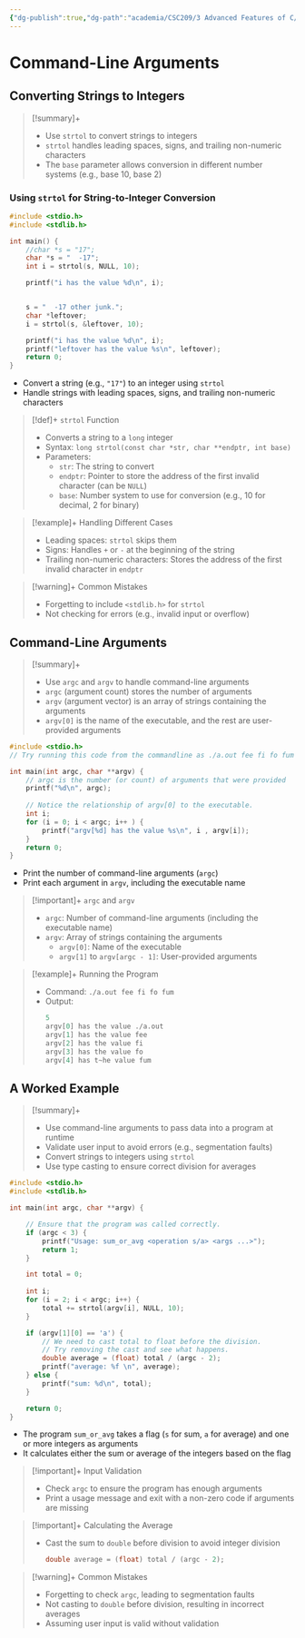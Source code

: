 ```yaml
---
{"dg-publish":true,"dg-path":"academia/CSC209/3 Advanced Features of C/Command-Line Arguments (PCRS).md","permalink":"/academia/csc-209/3-advanced-features-of-c/command-line-arguments-pcrs/","tags":["cs","lecture","note","university"],"created":"2025-01-21T02:29:40.907-05:00","updated":"2025-01-24T21:15:51.640-05:00"}
---
```



# Command-Line Arguments

## Converting Strings to Integers

> [!summary]+
> - Use `strtol` to convert strings to integers
> - `strtol` handles leading spaces, signs, and trailing non-numeric characters
> - The `base` parameter allows conversion in different number systems (e.g., base 10, base 2)

### Using `strtol` for String-to-Integer Conversion

```c
#include <stdio.h>
#include <stdlib.h>

int main() {
    //char *s = "17";
    char *s = "  -17";
    int i = strtol(s, NULL, 10);

    printf("i has the value %d\n", i);


    s = "  -17 other junk.";
    char *leftover;
    i = strtol(s, &leftover, 10);

    printf("i has the value %d\n", i);
    printf("leftover has the value %s\n", leftover);
    return 0;
}
```

- Convert a string (e.g., `"17"`) to an integer using `strtol`
- Handle strings with leading spaces, signs, and trailing non-numeric characters

> [!def]+ `strtol` Function
> - Converts a string to a `long` integer
> - Syntax: `long strtol(const char *str, char **endptr, int base)`
> - Parameters:
>   - `str`: The string to convert
>   - `endptr`: Pointer to store the address of the first invalid character (can be `NULL`)
>   - `base`: Number system to use for conversion (e.g., 10 for decimal, 2 for binary)

> [!example]+ Handling Different Cases
> - Leading spaces: `strtol` skips them
> - Signs: Handles `+` or `-` at the beginning of the string
> - Trailing non-numeric characters: Stores the address of the first invalid character in `endptr`

> [!warning]+ Common Mistakes
> - Forgetting to include `<stdlib.h>` for `strtol`
> - Not checking for errors (e.g., invalid input or overflow)

## Command-Line Arguments

> [!summary]+
> - Use `argc` and `argv` to handle command-line arguments
> - `argc` (argument count) stores the number of arguments
> - `argv` (argument vector) is an array of strings containing the arguments
> - `argv[0]` is the name of the executable, and the rest are user-provided arguments

```c title:args_example.c
#include <stdio.h>
// Try running this code from the commandline as ./a.out fee fi fo fum 

int main(int argc, char **argv) {
    // argc is the number (or count) of arguments that were provided
    printf("%d\n", argc);
 
    // Notice the relationship of argv[0] to the executable.
    int i;	
    for (i = 0; i < argc; i++ ) {
        printf("argv[%d] has the value %s\n", i , argv[i]);
    }
    return 0;
}
```

- Print the number of command-line arguments (`argc`)
- Print each argument in `argv`, including the executable name

> [!important]+ `argc` and `argv`
> - `argc`: Number of command-line arguments (including the executable name)
> - `argv`: Array of strings containing the arguments
>     - `argv[0]`: Name of the executable
>     - `argv[1]` to `argv[argc - 1]`: User-provided arguments

> [!example]+ Running the Program
> - Command: `./a.out fee fi fo fum`
> - Output:
>     ```c
>     5
>     argv[0] has the value ./a.out
>     argv[1] has the value fee
>     argv[2] has the value fi
>     argv[3] has the value fo
>     argv[4] has t~he value fum
>     ```

## A Worked Example

> [!summary]+
> - Use command-line arguments to pass data into a program at runtime
> - Validate user input to avoid errors (e.g., segmentation faults)
> - Convert strings to integers using `strtol`
> - Use type casting to ensure correct division for averages

```c title:sum_or_avg.c
#include <stdio.h>
#include <stdlib.h>

int main(int argc, char **argv) {

    // Ensure that the program was called correctly.
    if (argc < 3) {
        printf("Usage: sum_or_avg <operation s/a> <args ...>");
        return 1;
    }

    int total = 0;
    
    int i;
    for (i = 2; i < argc; i++) {
        total += strtol(argv[i], NULL, 10);
    }

    if (argv[1][0] == 'a') {
        // We need to cast total to float before the division.
        // Try removing the cast and see what happens.
        double average = (float) total / (argc - 2);
        printf("average: %f \n", average);
    } else {
        printf("sum: %d\n", total);
    }

    return 0;
}
```

- The program `sum_or_avg` takes a flag (`s` for sum, `a` for average) and one or more integers as arguments
- It calculates either the sum or average of the integers based on the flag

> [!important]+ Input Validation
> - Check `argc` to ensure the program has enough arguments
> - Print a usage message and exit with a non-zero code if arguments are missing

> [!important]+ Calculating the Average
> - Cast the sum to `double` before division to avoid integer division
>     ```c
>     double average = (float) total / (argc - 2);
>     ```

> [!warning]+ Common Mistakes
> - Forgetting to check `argc`, leading to segmentation faults
> - Not casting to `double` before division, resulting in incorrect averages
> - Assuming user input is valid without validation
